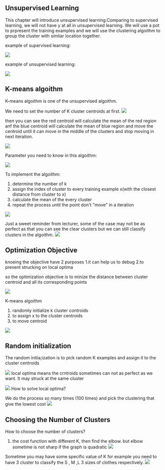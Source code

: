 ## Unsupervised Learning 
This chapter will introduce unsupervised learning.Comparing to supervised learning, we will not have y at all in unsupervised learning. We will use a pot to prpresent the training examples and we will use the clustering algoithm to group the cluster with simliar location together.

example of supervised learning:

![](picture/ch8_2.jpg)

example of unsupervised learning:

![](picture/ch8_1.png)

## K-means algoithm
K-means algoithm is one of the unsupervised algoithm.

We need to set the number of K cluster centroids at first. 
![](picture/ch8_3.png)

then you can see the red centroid will calculate the mean of the red region anf the blue centroid will calculate the mean of blue region and move the centroid until it can move in the middle of the clusters and stop moving in next iteration.

![](picture/ch8_3.jpg)

Parameter you need to know in this algoithm:

![](picture/ch8_4.png)

To implement the algoithm:
1. determine the number of k
2. assign the index of cluster to every training example x(with the closest distance from cluster to x)
3. calculate the mean of the every cluster
4. repeat the process until the point don't "move" in a iteration

![](picture/ch8_5.png)

Just a sweet reminder from lecturer, some of the case may not be as perfect as that you can see the clear clusters but we can still classify clusters in the algoithm.
![](picture/ch8_6.png)
## Optimization Objective
knoeing the objective have 2 purposes
1.it can help us to debug 
2.to prevent strucking on local optima

so the optimization objective is to minize the distance between cluster centroid and all its corresponding points

![](picture/ch8_7.jpeg)

K-means algoithm 
1. randomly initialize k cluster controids
2. to assign x to the cluster centroids
3. to move centroid

![](picture/ch8_8.jpeg)
## Random initialization
The random initia;ization is to pick random K examples and assign it to the cluster centroids

![](picture/ch8_9.jpeg)
local optima means the crntroids sometimes can not as perfect as we want. It may struck at the same cluster

![](picture/ch8_10.jpeg)
How to solve local optima?

We do the process so many times (100 times) and pick the clustering that give the lowest cost
![](picture/ch8_11.jpeg)
## Choosing the Number of Clusters
How to choose the number of clusters?
1. the cost function with different K, then find the elbow.
but elbow sometime is not sharp if the graph is quadratic
![](picture/ch8_12.jpeg)

Sometime you may have some specific value of K for example you need to have 3 cluster to classify the S , M ,L 
3 sizes of clothes respectively.
![](picture/ch8_13.jpeg)